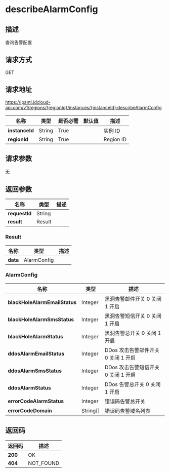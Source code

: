 # describeAlarmConfig


## 描述
查询告警配置

## 请求方式
GET

## 请求地址
https://ipanti.jdcloud-api.com/v1/regions/{regionId}/instances/{instanceId}:describeAlarmConfig

|名称|类型|是否必需|默认值|描述|
|---|---|---|---|---|
|**instanceId**|String|True| |实例 ID|
|**regionId**|String|True| |Region ID|

## 请求参数
无


## 返回参数
|名称|类型|描述|
|---|---|---|
|**requestId**|String| |
|**result**|Result| |

### Result
|名称|类型|描述|
|---|---|---|
|**data**|AlarmConfig| |
### AlarmConfig
|名称|类型|描述|
|---|---|---|
|**blackHoleAlarmEmailStatus**|Integer|黑洞告警邮件开关 0 关闭 1 开启|
|**blackHoleAlarmSmsStatus**|Integer|黑洞告警短信开关 0 关闭 1 开启|
|**blackHoleAlarmStatus**|Integer|黑洞告警总开关  0 关闭 1 开启|
|**ddosAlarmEmailStatus**|Integer|DDos 攻击告警邮件开关  0 关闭 1 开启|
|**ddosAlarmSmsStatus**|Integer|DDos 攻击告警短信开关  0 关闭 1 开启|
|**ddosAlarmStatus**|Integer|DDos 告警总开关 0 关闭 1 开启|
|**errorCodeAlarmStatus**|Integer|错误码告警总开关|
|**errorCodeDomain**|String[]|错误码告警域名列表|

## 返回码
|返回码|描述|
|---|---|
|**200**|OK|
|**404**|NOT_FOUND|
